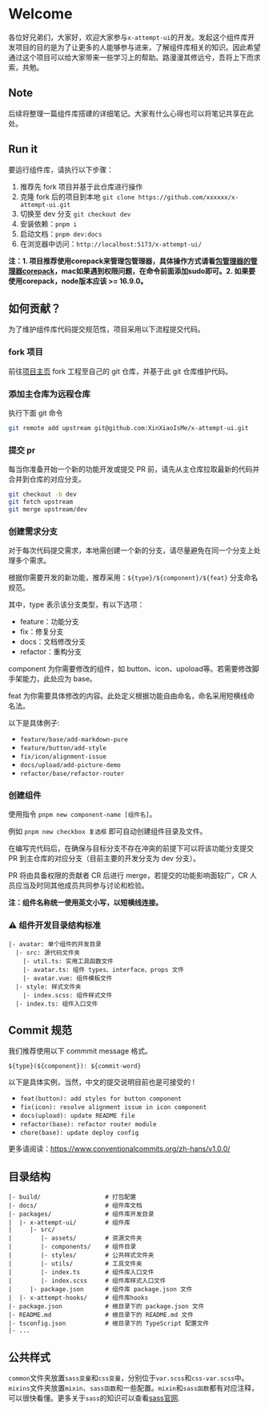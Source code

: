 # Welcome

各位好兄弟们，大家好，欢迎大家参与`x-attempt-ui`的开发。发起这个组件库开发项目的目的是为了让更多的人能够参与进来，了解组件库相关的知识。因此希望通过这个项目可以给大家带来一些学习上的帮助。路漫漫其修远兮，吾将上下而求索，共勉。

## Note
后续将整理一篇组件库搭建的详细笔记。大家有什么心得也可以将笔记共享在此处。

## Run it

要运行组件库，请执行以下步骤：

1. 推荐先 fork 项目并基于此仓库进行操作
2. 克隆 fork 后的项目到本地 `git clone https://github.com/xxxxxx/x-attempt-ui.git`
3. 切换至 dev 分支 `git checkout dev`
4. 安装依赖：`pnpm i`
5. 启动文档：`pnpm dev:docs`
6. 在浏览器中访问：`http://localhost:5173/x-attempt-ui/`

**注：1. 项目推荐使用corepack来管理包管理器，具体操作方式请看[包管理器的管理器corepack](https://juejin.cn/post/7189891752625438780)，mac如果遇到权限问题，在命令前面添加sudo即可。2. 如果要使用corepack，node版本应该 >= 16.9.0。**

## 如何贡献？

为了维护组件库代码提交规范性，项目采用以下流程提交代码。

### fork 项目

前往[项目主页](https://github.com/XinXiaoIsMe/x-attempt-ui,"github主页") fork 工程至自己的 git 仓库，并基于此 git 仓库维护代码。

### 添加主仓库为远程仓库

执行下面 git 命令

```sh
git remote add upstream git@github.com:XinXiaoIsMe/x-attempt-ui.git
```

### 提交 pr

每当你准备开始一个新的功能开发或提交 PR 前，请先从主仓库拉取最新的代码并合并到仓库的对应分支。

```sh
git checkout -b dev
git fetch upstream
git merge upstream/dev
```

### 创建需求分支

对于每次代码提交需求，本地需创建一个新的分支，请尽量避免在同一个分支上处理多个需求。

根据你需要开发的新功能，推荐采用：`${type}/${component}/${feat}` 分支命名规范。

其中，type 表示该分支类型，有以下选项：

- feature：功能分支
- fix：修复分支
- docs：文档修改分支
- refactor：重构分支

component 为你需要修改的组件，如 button、icon、upoload等。若需要修改脚手架能力，此处应为 base。

feat 为你需要具体修改的内容。此处定义根据功能自由命名，命名采用短横线命名法。

以下是具体例子:

- `feature/base/add-markdown-pure`
- `feature/button/add-style`
- `fix/icon/alignment-issue`
- `docs/upload/add-picture-demo`
- `refactor/base/refactor-router`

### 创建组件

使用指令 `pnpm new component-name [组件名]`。

例如 `pnpm new checkbox 复选框` 即可自动创建组件目录及文件。

在编写完代码后，在确保与目标分支不存在冲突的前提下可以将该功能分支提交 PR 到主仓库的对应分支（目前主要的开发分支为 dev 分支）。

PR 将由具备权限的贡献者 CR 后进行 merge，若提交的功能影响面较广，CR 人员应当及时同其他成员共同参与讨论和检验。

**注：组件名称统一使用英文小写，以短横线连接。**

### ⚠️ 组件开发目录结构标准

```plaintext
|- avatar: 单个组件的开发目录
  |- src: 源代码文件夹
    |- util.ts: 实用工具函数文件
    |- avatar.ts: 组件 types、interface、props 文件
    |- avatar.vue: 组件模板文件
  |- style: 样式文件夹
    |- index.scss: 组件样式文件
  |- index.ts: 组件入口文件
```

## Commit 规范

我们推荐使用以下 commmit message 格式。

`${type}(${component}): ${commit-word}`

以下是具体实例，当然，中文的提交说明目前也是可接受的 !

- `feat(button): add styles for button component`
- `fix(icon): resolve alignment issue in icon component`
- `docs(upload): update README file`
- `refactor(base): refactor router module`
- `chore(base): update deploy config`

更多请阅读：<https://www.conventionalcommits.org/zh-hans/v1.0.0/>

## 目录结构

```plaintext
|- build/                  # 打包配置
|- docs/                   # 组件库文档
|- packages/               # 组件库开发目录
|  |- x-attempt-ui/        # 组件库
|     |- src/
|        |- assets/        # 资源文件夹
|        |- components/    # 组件目录
|        |- styles/        # 公共样式文件夹
|        |- utils/         # 工具文件夹
|        |- index.ts       # 组件库入口文件
|        |- index.scss     # 组件库样式入口文件
|     |- package.json      # 组件库 package.json 文件
|  |- x-attempt-hooks/     # 组件库hooks
|- package.json            # 根目录下的 package.json 文件
|- README.md               # 根目录下的 README.md 文件
|- tsconfig.json           # 根目录下的 TypeScript 配置文件
|- ...
```

## 公共样式
`common`文件夹放置`sass变量`和`css变量`，分别位于`var.scss`和`css-var.scss`中。`mixins`文件夹放置`mixin`、`sass函数`和一些配置。`mixin`和`sass函数`都有对应注释，可以很快看懂。更多关于`sass`的知识可以查看[sass官网](https://sass-lang.com/documentation/modules/math/).
